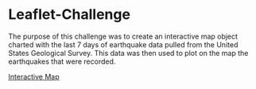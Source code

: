 # Leaflet-Challenge


The purpose of this challenge was to create an interactive map object charted with the last 7 days of earthquake data pulled from the United States Geological Survey. This data was then used to plot on the map the earthquakes that were recorded.



<a href="http://192.168.1.5:5500/StarterCode/index.html">Interactive Map</a>
